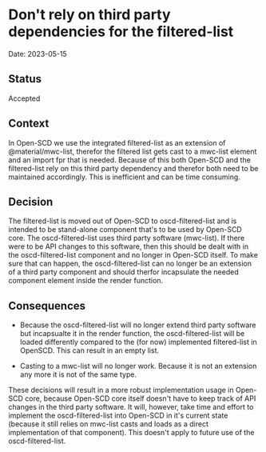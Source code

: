 # Don't rely on third party dependencies for the filtered-list

Date: 2023-05-15

## Status

Accepted

## Context

In Open-SCD we use the integrated filtered-list as an extension of @material/mwc-list, therefor the filtered list gets cast to a mwc-list element and an import fpr that is needed.
Because of this both Open-SCD and the filtered-list rely on this third party dependency and therefor both need to be maintained accordingly.
This is inefficient and can be time consuming.

## Decision

The filtered-list is moved out of Open-SCD to oscd-filtered-list and is intended to be stand-alone component that's to be used by Open-SCD core. The oscd-filtered-list uses third party software (mwc-list). If there were to be API changes to this software, then this should be dealt with in the oscd-filtered-list component and no longer in Open-SCD itself. To make sure that can happen, the oscd-filtered-list can no longer be an extension of a third party component and should therfor incapsulate the needed component element inside the render function.

## Consequences

- Because the oscd-filtered-list will no longer extend third party software but incapsualte it in the render function, the oscd-filtered-list will be loaded differently compared to the (for now) implemented filtered-list in OpenSCD. This can result in an empty list.

- Casting to a mwc-list will no longer work. Because it is not an extension any more it is not of the same type.

These decisions will result in a more robust implementation usage in Open-SCD core, because Open-SCD core itself doesn't have to keep track of API changes in the third party software. It will, however, take time and effort to implement the oscd-filtered-list into Open-SCD in it's current state (because it still relies on mwc-list casts and loads as a direct implementation of that component). This doesn't apply to future use of the oscd-filtered-list.
